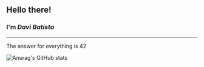 ## Hello there!
### I'm *Davi Batista*
---
The answer for everything is 42

![Anurag's GitHub stats](https://github-readme-stats.vercel.app/api?username=davi-s-brain&show_icons=true&theme=chartreuse-dark&icon_color=ffffff)


<!--
**Davi-s-Brain/davi-s-brain** is a ✨ _special_ ✨ repository because its `README.md` (this file) appears on your GitHub profile.

Here are some ideas to get you started:

- 🔭 I’m currently working on ...
- 🌱 I’m currently learning ...
- 👯 I’m looking to collaborate on ...
- 🤔 I’m looking for help with ...
- 💬 Ask me about ...
- 📫 How to reach me: ...
- 😄 Pronouns: ...
- ⚡ Fun fact: ...
-->
